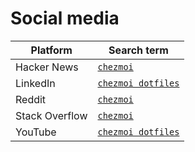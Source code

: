 # Social media

| Platform       | Search term                                                                                                                |
| -------------- | -------------------------------------------------------------------------------------------------------------------------- |
| Hacker News    | [`chezmoi`](https://hn.algolia.com/?dateRange=all&page=0&prefix=false&query=chezmoi&sort=byDate&type=comment)              |
| LinkedIn       | [`chezmoi dotfiles`](https://www.linkedin.com/search/results/all/?keywords=chezmoi%20dotfiles&origin=GLOBAL_SEARCH_HEADER) |
| Reddit         | [`chezmoi`](https://www.reddit.com/search/?q=chezmoi&sort=new)                                                             |
| Stack Overflow | [`chezmoi`](https://stackoverflow.com/questions/tagged/chezmoi)                                                            |
| YouTube        | [`chezmoi dotfiles`](https://www.youtube.com/results?search_query=%22chezmoi%22+dotfiles)                                  |
